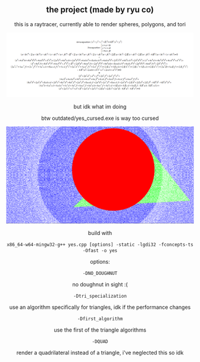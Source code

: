 <div align="center">

## the project (made by ryu co)

this is a raytracer, currently able to render spheres, polygons, and tori

![image](/images/line-torus.PNG)

but idk what im doing

btw outdated/yes_cursed.exe is way too cursed

![image](/images/cursed.PNG)

build with

```
x86_64-w64-mingw32-g++ yes.cpp [options] -static -lgdi32 -fconcepts-ts -Ofast -o yes
```

options:

```
-DNO_DOUGHNUT
```
no doughnut in sight :(

```
-Dtri_specialization
```
use an algorithm specifically for triangles, idk if the performance changes

```
-Dfirst_algorithm
```
use the first of the triangle algorithms

```
-DQUAD
```
render a quadrilateral instead of a triangle, i've neglected this so idk

</div>
